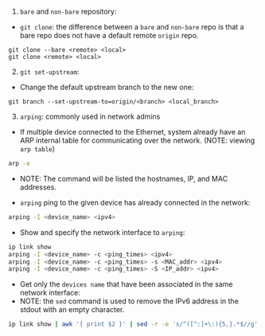 1. `bare` and `non-bare` repository:

- `git clone`: the difference between a `bare` and `non-bare` repo is that a bare repo 
does not have a default remote `origin` repo. 

```git
git clone --bare <remote> <local>
git clone <remote> <local>
```

2. `git set-upstream`:

- Change the default upstream branch to the new one:

```git
git branch --set-upstream-to=origin/<branch> <local_branch>
```

3. `arping`: commonly used in network admins

- If multiple device connected to the Ethernet, system already have an ARP internal table
for communicating over the network. (NOTE: viewing `arp table`)

```bash
arp -a
```

- NOTE: The command will be listed the hostnames, IP, and MAC addresses.

- `arping` ping to the given device has already connected in the network:

```bash
arping -I <device_name> <ipv4>
```

- Show and specify the network interface to `arping`:

```bash 
ip link show 
arping -I <device_name> -c <ping_times> <ipv4>
arping -I <device_name> -c <ping_times> -s <MAC_addr> <ipv4>
arping -I <device_name> -c <ping_times> -S <IP_addr> <ipv4>

```

- Get only the `devices name` that have been associated in the same network interface:
- NOTE: the `sed` command is used to remove the IPv6 address in the stdout with an empty character.

```bash
ip link show | awk '{ print $2 }' | sed -r -e 's/^([^:]+\:){5,}.*$//g'
```
